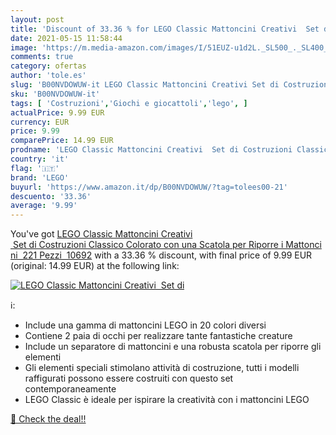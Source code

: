 ```yaml
---
layout: post
title: 'Discount of 33.36 % for LEGO Classic Mattoncini Creativi  Set di'
date: 2021-05-15 11:58:44
image: 'https://m.media-amazon.com/images/I/51EUZ-u1d2L._SL500_._SL400_.jpg'
comments: true
category: ofertas
author: 'tole.es'
slug: 'B00NVDOWUW-it LEGO Classic Mattoncini Creativi Set di Costruzioni...'
sku: 'B00NVDOWUW-it'
tags: [ 'Costruzioni','Giochi e giocattoli','lego', ]
actualPrice: 9.99 EUR
currency: EUR
price: 9.99
comparePrice: 14.99 EUR
prodname: 'LEGO Classic Mattoncini Creativi  Set di Costruzioni Classico Colorato con una Scatola per Riporre i Mattoncini  221 Pezzi   10692'
country: 'it'
flag: '🇮🇹'
brand: 'LEGO'
buyurl: 'https://www.amazon.it/dp/B00NVDOWUW/?tag=tolees00-21'
descuento: '33.36'
average: '9.99'
---
```


You've got [LEGO Classic Mattoncini Creativi  Set di Costruzioni Classico Colorato con una Scatola per Riporre i Mattoncini  221 Pezzi   10692](https://www.amazon.it/dp/B00NVDOWUW/?tag=tolees00-21) with a  33.36 % discount, with final price of 9.99 EUR (original: 14.99 EUR) at the following link:

[![LEGO Classic Mattoncini Creativi  Set di](https://m.media-amazon.com/images/I/51EUZ-u1d2L._SL500_._SL400_.jpg)](https://www.amazon.it/dp/B00NVDOWUW/?tag=tolees00-21)

ℹ️:

- Include una gamma di mattoncini LEGO in 20 colori diversi
- Contiene 2 paia di occhi per realizzare tante fantastiche creature
- Include un separatore di mattoncini e una robusta scatola per riporre gli elementi
- Gli elementi speciali stimolano attività di costruzione, tutti i modelli raffigurati possono essere costruiti con questo set contemporaneamente
- LEGO Classic è ideale per ispirare la creatività con i mattoncini LEGO

[🛒 Check the deal!!](https://www.amazon.it/dp/B00NVDOWUW/?tag=tolees00-21)
